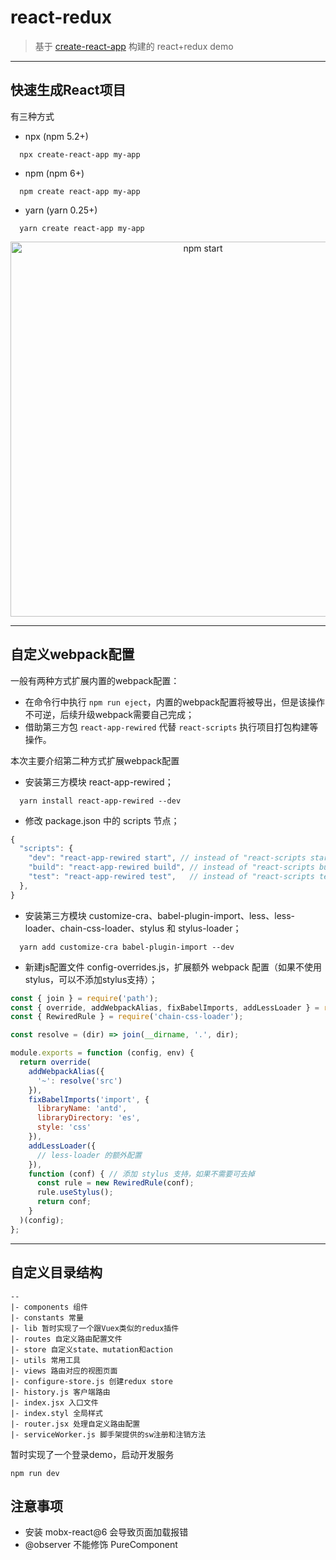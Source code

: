 # react-redux
> 基于 [create-react-app](https://github.com/facebook/create-react-app) 构建的 react+redux demo

---

## 快速生成React项目

有三种方式
* npx (npm 5.2+)
```
  npx create-react-app my-app
```
* npm (npm 6+)
```
  npm create react-app my-app
```
* yarn (yarn 0.25+)
```
  yarn create react-app my-app
```
<p align='center'>
  <img src='https://cdn.rawgit.com/facebook/create-react-app/27b42ac/screencast.svg' width='600' alt='npm start'>
</p>

---

## 自定义webpack配置

一般有两种方式扩展内置的webpack配置：
* 在命令行中执行 `npm run eject`，内置的webpack配置将被导出，但是该操作不可逆，后续升级webpack需要自己完成；
* 借助第三方包 `react-app-rewired` 代替 `react-scripts` 执行项目打包构建等操作。

本次主要介绍第二种方式扩展webpack配置
* 安装第三方模块 react-app-rewired；
```
  yarn install react-app-rewired --dev
```
* 修改 package.json 中的 scripts 节点；
```js
{
  "scripts": {
    "dev": "react-app-rewired start", // instead of "react-scripts start"
    "build": "react-app-rewired build", // instead of "react-scripts build"
    "test": "react-app-rewired test",   // instead of "react-scripts test"
  },
}
```
* 安装第三方模块 customize-cra、babel-plugin-import、less、less-loader、chain-css-loader、stylus 和 stylus-loader；
```
  yarn add customize-cra babel-plugin-import --dev
```
* 新建js配置文件 config-overrides.js，扩展额外 webpack 配置（如果不使用stylus，可以不添加stylus支持）；
```js
const { join } = require('path');
const { override, addWebpackAlias, fixBabelImports, addLessLoader } = require('customize-cra');
const { RewiredRule } = require('chain-css-loader');

const resolve = (dir) => join(__dirname, '.', dir);

module.exports = function (config, env) {
  return override(
    addWebpackAlias({
      '~': resolve('src')
    }),
    fixBabelImports('import', {
      libraryName: 'antd',
      libraryDirectory: 'es',
      style: 'css'
    }),
    addLessLoader({
      // less-loader 的额外配置
    }),
    function (conf) { // 添加 stylus 支持，如果不需要可去掉
      const rule = new RewiredRule(conf);
      rule.useStylus();
      return conf;
    }
  )(config);
};
```

---

## 自定义目录结构

```
--
|- components 组件
|- constants 常量
|- lib 暂时实现了一个跟Vuex类似的redux插件
|- routes 自定义路由配置文件
|- store 自定义state、mutation和action
|- utils 常用工具
|- views 路由对应的视图页面
|- configure-store.js 创建redux store
|- history.js 客户端路由
|- index.jsx 入口文件
|- index.styl 全局样式
|- router.jsx 处理自定义路由配置
|- serviceWorker.js 脚手架提供的sw注册和注销方法
```

暂时实现了一个登录demo，启动开发服务
```
npm run dev
```

## 注意事项
* 安装 mobx-react@6 会导致页面加载报错
* @observer 不能修饰 PureComponent
